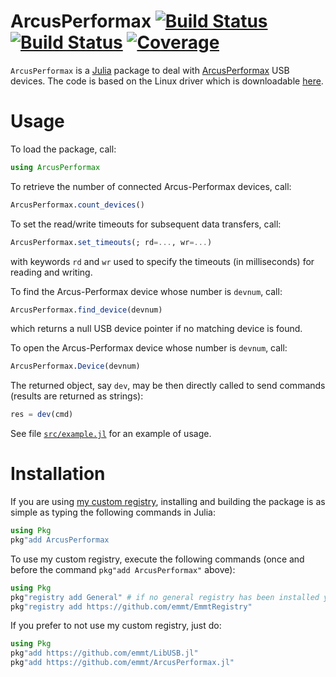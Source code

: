 # ArcusPerformax [![Build Status](https://github.com/emmt/ArcusPerformax.jl/actions/workflows/CI.yml/badge.svg?branch=main)](https://github.com/emmt/ArcusPerformax.jl/actions/workflows/CI.yml?query=branch%3Amain) [![Build Status](https://ci.appveyor.com/api/projects/status/github/emmt/ArcusPerformax.jl?svg=true)](https://ci.appveyor.com/project/emmt/ArcusPerformax-jl) [![Coverage](https://codecov.io/gh/emmt/ArcusPerformax.jl/branch/main/graph/badge.svg)](https://codecov.io/gh/emmt/ArcusPerformax.jl)

`ArcusPerformax` is a [Julia](https://julialang.org/) package to deal with
[ArcusPerformax](https://www.arcus-technology.com/) USB devices.  The code is
based on the Linux driver which is downloadable
[here](https://www.arcus-technology.com/support/downloads/download-category/sample-source-code/).


# Usage

To load the package, call:

```julia
using ArcusPerformax
```

To retrieve the number of connected Arcus-Performax devices, call:

```julia
ArcusPerformax.count_devices()
```

To set the read/write timeouts for subsequent data transfers, call:

```julia
ArcusPerformax.set_timeouts(; rd=..., wr=...)
```

with keywords `rd` and `wr` used to specify the timeouts (in milliseconds)
for reading and writing.

To find the Arcus-Performax device whose number is `devnum`, call:

```julia
ArcusPerformax.find_device(devnum)
```

which returns a null USB device pointer if no matching device is found.

To open the Arcus-Performax device whose number is `devnum`, call:

```julia
ArcusPerformax.Device(devnum)
```

The returned object, say `dev`, may be then directly called to send commands
(results are returned as strings):

```julia
res = dev(cmd)
```

See file [`src/example.jl`](src/example.jl) for an example of usage.


# Installation

If you are using [my custom registry](https://github.com/emmt/EmmtRegistry),
installing and building the package is as simple as typing the following
commands in Julia:

```julia
using Pkg
pkg"add ArcusPerformax
```

To use my custom registry, execute the following commands (once and before the
command `pkg"add ArcusPerformax"` above):

```julia
using Pkg
pkg"registry add General" # if no general registry has been installed yet
pkg"registry add https://github.com/emmt/EmmtRegistry"
```

If you prefer to not use my custom registry, just do:

```julia
using Pkg
pkg"add https://github.com/emmt/LibUSB.jl"
pkg"add https://github.com/emmt/ArcusPerformax.jl"
```

